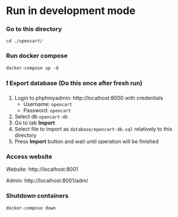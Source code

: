 # Run in development mode

### Go to this directory
`cd ./opencart/`

### Run docker compose

`docker-compose up -d`

### :exclamation: Export database (Do this once after fresh run)

1. Login to phphmyadmin: http://localhost:8000 with credentials
   - Username: `opencart`
   - Password: `opencart`
1. Select db `opencart-db`
1. Go to tab **Import**
1. Select file to import as `database/opencart-db.sql` relatively to this directory
1. Press **Import** button and wait until operation will be finished

### Access website

Website: http://localhost:8001

Admin: http://localhost:8001/adm/

### Shutdown containers

`docker-compose down`